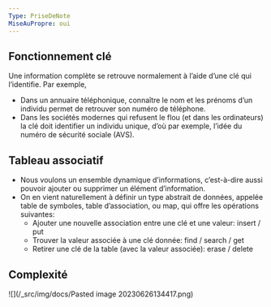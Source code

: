 ```yaml
---
Type: PriseDeNote
MiseAuPropre: oui
---
```


## Fonctionnement clé
Une information complète se retrouve normalement à l’aide d’une clé qui l’identifie. Par exemple,
- Dans un annuaire téléphonique, connaître le nom et les prénoms d’un individu permet de retrouver son numéro de téléphone.
- Dans les sociétés modernes qui refusent le flou (et dans les ordinateurs) la clé doit identifier un individu unique, d’où par exemple, l’idée du numéro de sécurité sociale (AVS).

## Tableau associatif
- Nous voulons un ensemble dynamique d’informations, c’est-à-dire aussi pouvoir ajouter ou supprimer un élément d’information.
- On en vient naturellement à définir un type abstrait de données, appelée table de symboles, table d’association, ou map, qui offre les opérations suivantes:
	- Ajouter une nouvelle association entre une clé et une valeur: insert / put
	- Trouver la valeur associée à une clé donnée: find / search / get
	- Retirer une clé de la table (avec la valeur associée): erase / delete

## Complexité
![](/_src/img/docs/Pasted image 20230626134417.png)

